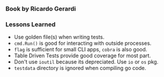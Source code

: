 ### Book by Ricardo Gerardi


### Lessons Learned

- Use golden file(s) when writing tests.
- `cmd.Run()` is good for interacting with outside processes.
- `flag` is sufficient for small CLI apps, `cobra` is also good.
- Table Driven Tests provide good coverage for most part.
- Don't use `ioutil` because its depreciated. Use `io` or `os` pkg.
- `testdata` directory is ignored when compiling go code.